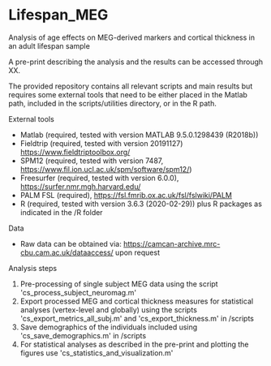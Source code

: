 # Lifespan_MEG

Analysis of age effects on MEG-derived markers and cortical thickness in an adult lifespan sample 

A pre-print describing the analysis and the results can be accessed through XX.

The provided repository contains all relevant scripts and main results but requires some external tools that need to be either placed in the Matlab path, included in the scripts/utilities directory, or in the R path.

External tools

- Matlab (required, tested with version MATLAB 9.5.0.1298439 (R2018b))
- Fieldtrip (required, tested with version 20191127) https://www.fieldtriptoolbox.org/
- SPM12 (required, tested with version 7487, https://www.fil.ion.ucl.ac.uk/spm/software/spm12/)
- Freesurfer (required, tested with version 6.0.0), https://surfer.nmr.mgh.harvard.edu/
- PALM FSL (required), https://fsl.fmrib.ox.ac.uk/fsl/fslwiki/PALM
- R (required, tested with version 3.6.3 (2020-02-29)) plus R packages as indicated in the /R folder

Data

- Raw data can be obtained via: https://camcan-archive.mrc-cbu.cam.ac.uk/dataaccess/ upon request

Analysis steps

1. Pre-processing of single subject MEG data using the script 'cs_process_subject_neuromag.m' 
2. Export processed MEG and cortical thickness measures for statistical analyses (vertex-level and globally) using the scripts 'cs_export_metrics_all_subj.m' and 'cs_export_thickness.m' in /scripts
3. Save demographics of the individuals included using 'cs_save_demographics.m' in /scripts
4. For statistical analyses as described in the pre-print and plotting the figures use 'cs_statistics_and_visualization.m' 
